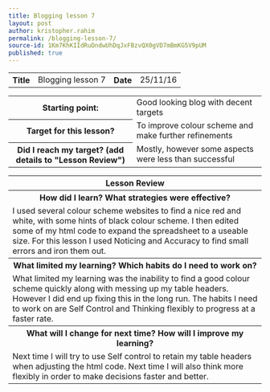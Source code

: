 ```yaml
---
title: Blogging lesson 7
layout: post
author: kristopher.rahim
permalink: /blogging-lesson-7/
source-id: 1Km7KhKIIdRuDndwUhDqJxFBzvQX0gVD7mBmKG5V9pUM
published: true
---
```

<table>
  <tr>
    <th>Title</th>
    <td>Blogging lesson 7</td>
    <th>Date</th>
    <td>25/11/16</td>
  </tr>
</table>


<table>
  <tr>
    <th>Starting point:</th>
    <td>Good looking blog with decent targets</td>
  </tr>
  <tr>
    <th>Target for this lesson?</th>
    <td>To improve colour scheme and make further refinements</td>
  </tr>
  <tr>
    <th>Did I reach my target? 
(add details to "Lesson Review")</th>
    <td>Mostly, however some aspects were less than successful </td>
  </tr>
</table>


<table>
  <tr>
    <th>Lesson Review</th>
  </tr>
  <tr>
    <th>How did I learn? What strategies were effective? </th>
  </tr>
  <tr>
    <td>I used several colour scheme websites to find a nice red and white, with some hints of black colour scheme. I then edited some of my html code to expand the spreadsheet to a useable size. For this lesson I used Noticing and Accuracy to find small errors and iron them out.</td>
  </tr>
  <tr>
    <th>What limited my learning? Which habits do I need to work on? </th>
  </tr>
  <tr>
    <td>What limited my learning was the inability to find a good colour scheme quickly along with messing up my table headers. However I did end up fixing this in the long run. The habits I need to work on are Self Control and Thinking flexibly to progress at a faster rate.</td>
  </tr>
  <tr>
    <th>What will I change for next time? How will I improve my learning?</th>
  </tr>
  <tr>
    <td>Next time I will try to use Self control to retain my table headers when adjusting the html code. Next time I will also think more flexibly in order to make decisions faster and better.</td>
  </tr>
</table>


